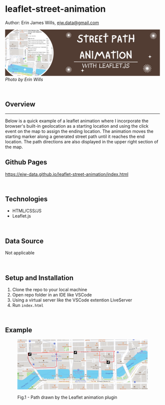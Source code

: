 # leaflet-street-animation

Author:  Erin James Wills, ejw.data@gmail.com  

![Leaflet Animation](./static/images/street-path-leaflet.png)  
<cite>Photo by Erin Wills</cite>  

<br>

## Overview
<hr>
Below is a quick example of a leaflet animation where I incorporate the browser's built-in geolocation as a starting location and using the click event on the map to assign the ending location.  The animation moves the starting marker along a generated street path until it reaches the end location.  The path directions are also displayed in the upper right section of the map.  

<br>  


## Github Pages  

https://ejw-data.github.io/leaflet-street-animation/index.html   

<br>

## Technologies    
*  HTML/CSS/JS
*  Leaflet.js

<br>

## Data Source  

Not applicable  

<br>

## Setup and Installation  
1. Clone the repo to your local machine
1. Open repo folder in an IDE like VSCode
1. Using a virtual server like the VSCode extention LiveServer
1. Run `index.html`  

<br>

## Example

<figure>

![Path](./static/images/path-example.png)  
<figcaption>Fig.1 - Path drawn by the Leaflet animation plugin</figcaption>
</figure>